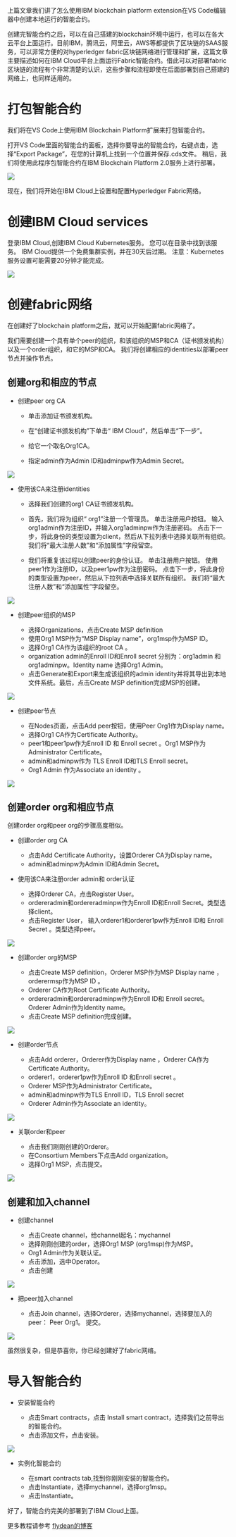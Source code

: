 上篇文章我们讲了怎么使用IBM blockchain platform extension在VS Code编辑器中创建本地运行的智能合约。

创建完智能合约之后，可以在自己搭建的blockchain环境中运行，也可以在各大云平台上面运行。目前IBM，腾讯云，阿里云，AWS等都提供了区块链的SAAS服务，可以非常方便的对hyperledger fabric区块链网络进行管理和扩展，这篇文章主要描述如何在IBM Cloud平台上面运行Fabric智能合约。借此可以对部署fabric区块链的流程有个非常清楚的认识，这些步骤和流程即使在后面部署到自己搭建的网络上，也同样适用的。

# 打包智能合约

我们将在VS Code上使用IBM Blockchain Platform扩展来打包智能合约。

打开VS Code里面的智能合约面板，选择你要导出的智能合约，右键点击，选择“Export Package”，在您的计算机上找到一个位置并保存.cds文件。 稍后，我们将使用此程序包智能合约在IBM Blockchain Platform 2.0服务上进行部署。

![](https://img-blog.csdnimg.cn/2020010915580368.png)

现在，我们将开始在IBM Cloud上设置和配置Hyperledger Fabric网络。

# 创建IBM Cloud services

登录IBM Cloud,创建IBM Cloud Kubernetes服务。 您可以在目录中找到该服务。 IBM Cloud提供一个免费集群实例，并在30天后过期。 注意：Kubernetes服务设置可能需要20分钟才能完成。

![](https://img-blog.csdnimg.cn/2020010916111758.png)

# 创建fabric网络

在创建好了blockchain platform之后，就可以开始配置fabric网络了。

我们需要创建一个具有单个peer的组织，和该组织的MSP和CA（证书颁发机构）以及一个order组织，和它的MSP和CA。 我们将创建相应的identities以部署peer节点并操作节点。

## 创建org和相应的节点

* 创建peer org CA
    
    * 单击添加证书颁发机构。

    * 在“创建证书颁发机构”下单击“ IBM Cloud”，然后单击“下一步”。

    * 给它一个取名Org1CA。

    * 指定admin作为Admin ID和adminpw作为Admin Secret。


![](https://img-blog.csdnimg.cn/20200109161744309.png)

* 使用该CA来注册identities

    * 选择我们创建的org1 CA证书颁发机构。

    * 首先，我们将为组织“ org1”注册一个管理员。 单击注册用户按钮。 输入org1admin作为注册ID，并输入org1adminpw作为注册密码。 点击下一步，将此身份的类型设置为client，然后从下拉列表中选择关联所有组织。 我们将“最大注册人数”和“添加属性”字段留空。
  
    * 我们将重复该过程以创建peer的身份认证。 单击注册用户按钮。 使用peer1作为注册ID，以及peer1pw作为注册密码。 点击下一步，将此身份的类型设置为peer，然后从下拉列表中选择关联所有组织。 我们将“最大注册人数”和“添加属性”字段留空。

![](https://img-blog.csdnimg.cn/20200109162128737.png)


* 创建peer组织的MSP
    
    * 选择Organizations，点击Create MSP definition
    * 使用Org1 MSP作为“MSP Display name”，org1msp作为MSP ID。
    * 选择Org1 CA作为该组织的root CA 。
    * organization admin的Enroll ID和Enroll secret 分别为：org1admin 和 org1adminpw。Identity name 选择Org1 Admin。
    * 点击Generate和Export来生成该组织的admin identity并将其导出到本地文件系统。最后，点击Create MSP definition完成MSP的创建。

![](https://img-blog.csdnimg.cn/20200109162734197.png)

* 创建peer节点

    * 在Nodes页面，点击Add peer按钮，使用Peer Org1作为Display name。
    * 选择Org1 CA作为Certificate Authority。 
    * peer1和peer1pw作为Enroll ID 和 Enroll secret 。Org1 MSP作为 Administrator Certificate。
    * admin和adminpw作为 TLS Enroll ID和TLS Enroll secret。
    * Org1 Admin 作为Associate an identity 。



![](https://img-blog.csdnimg.cn/20200109163321413.png)


## 创建order org和相应节点

创建order org和peer org的步骤高度相似。

* 创建order org CA 

    * 点击Add Certificate Authority，设置Orderer CA为Display name。
    * admin和adminpw为Admin ID和Admin Secret。

* 使用该CA来注册order admin和 order认证

    * 选择Orderer CA，点击Register User。
    * ordereradmin和ordereradminpw作为Enroll ID和Enroll Secret。类型选择client。
    * 点击Register User， 输入orderer1和orderer1pw作为Enroll ID和 Enroll Secret 。类型选择peer。
  
![](https://img-blog.csdnimg.cn/20200109163806725.png)

* 创建order org的MSP

    * 点击Create MSP definition，Orderer MSP作为MSP Display name ，orderermsp作为MSP ID 。
    * Orderer CA作为Root Certificate Authority。
    * ordereradmin和ordereradminpw作为Enroll ID和 Enroll secret。Orderer Admin作为Identity name。
    * 点击Create MSP definition完成创建。

![](https://img-blog.csdnimg.cn/20200109164137280.png)

* 创建order节点

    * 点击Add orderer，Orderer作为Display name ，Orderer CA作为Certificate Authority。
    * orderer1，orderer1pw作为Enroll ID 和Enroll secret 。
    * Orderer MSP作为Administrator Certificate。
    * admin和adminpw作为TLS Enroll ID，TLS Enroll secret
    * Orderer Admin作为Associate an identity。

![](https://img-blog.csdnimg.cn/20200109164351137.png)

* 关联order和peer

    * 点击我们刚刚创建的Orderer。
    * 在Consortium Members下点击Add organization。
    * 选择Org1 MSP，点击提交。

![](https://img-blog.csdnimg.cn/20200109164606403.png)

## 创建和加入channel

* 创建channel

    * 点击Create channel，给channel起名：mychannel
    * 选择刚刚创建的order，选择Org1 MSP (org1msp)作为MSP。
    * Org1 Admin作为关联认证。
    * 点击添加，选中Operator。
    * 点击创建

![](https://img-blog.csdnimg.cn/20200109164911878.png)

* 把peer加入channel

    * 点击Join channel，选择Orderer，选择mychannel，选择要加入的peer： Peer Org1。  提交。

![](https://img-blog.csdnimg.cn/2020010916510466.png)

虽然很复杂，但是恭喜你，你已经创建好了fabric网络。

# 导入智能合约

* 安装智能合约

    * 点击Smart contracts，点击 Install smart contract，选择我们之前导出的智能合约。
    * 点击添加文件，点击安装。

![](https://img-blog.csdnimg.cn/20200109165346755.png)

* 实例化智能合约

    * 在smart contracts tab,找到你刚刚安装的智能合约。
    * 点击Instantiate，选择mychannel，选择org1msp。
    * 点击Instantiate。

好了，智能合约完美的部署到了IBM Cloud上面。

更多教程请参考 [flydean的博客](www.flydean.com)

